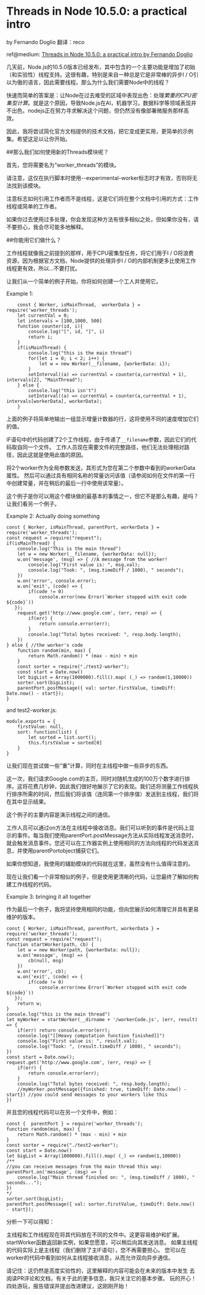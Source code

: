 # Threads in Node 10.5.0: a practical intro

by Fernando Doglio
翻译：reco

ref@medium: [Threads in Node 10.5.0: a practical intro by Fernando Doglio](https://medium.com/dailyjs/threads-in-node-10-5-0-a-practical-intro-3b85a0a3c953)

几天前，Node.js的10.5.0版本已经发布，其中包含的一个主要功能是增加了初始（和实验性）线程支持。这很有趣，特别是来自一种总是它是非常棒的异步I / O引以为傲的语言，因此需要线程。那么为什么我们需要Node中的线程？

快速而简单的答案是：让Node在过去难受的区域中表现出色：处理*繁重的CPU密集型计算*。就是这个原因，导致Node.js在AI，机器学习，数据科学等领域表现并不出色。nodejs正在努力寻求解决这个问题，但仍然没有像部署微服务那样高效。

因此，我将尝试简化官方文档提供的技术文档，把它变成更实用，更简单的示例集。希望这足以让你开始。


##那么我们如何使用新的Threads模块呢？

首先，您将需要名为“worker_threads”的模块。

请注意，这仅在执行脚本时使用--experimental-worker标志时才有效，否则将无法找到该模块。

注意标志如何引用工作者而不是线程，这是它们将在整个文档中引用的方式：工作线程或简单的工作者。

如果你过去使用过多处理，你会发现这种方法有很多相似之处，但如果你没有，请不要担心，我会尽可能多地解释。

##你能用它们做什么？

工作线程就像我之前提到的那样，用于CPU密集型任务，将它们用于I / O将浪费资源，因为根据官方文档，Node提供的处理异步I / O的内部机制更多比使用工作线程更有效，所以...不要打扰。

让我们从一个简单的例子开始，你将如何创建一个工人并使用它。

Example 1:

		const { Worker, isMainThread,  workerData } = require('worker_threads');
		let currentVal = 0;
		let intervals = [100,1000, 500]
		function counter(id, i){
			console.log("[", id, "]", i)
			return i;
		}
		if(isMainThread) {
			console.log("this is the main thread")
			for(let i = 0; i < 2; i++) {
				let w = new Worker(__filename, {workerData: i});
			}
			setInterval((a) => currentVal = counter(a,currentVal + 1), intervals[2], "MainThread");
		} else {
			console.log("this isn't")
			setInterval((a) => currentVal = counter(a,currentVal + 1), intervals[workerData], workerData);
		}


上面的例子将简单地输出一组显示增量计数器的行，这将使用不同的速度增加它们的值。


IF语句中的代码创建了2个工作线程，由于传递了`__filename`参数，因此它们的代码取自同一个文件。 工作人员现在需要文件的完整路径，他们无法处理相对路径，因此这就是使用此值的原因。

将2个worker作为全局参数发送，其形式为您在第二个参数中看到的workerData属性。 然后可以通过具有相同名称的常量访问该值（请参阅如何在文件的第一行中创建常量，并在稍后的最后一行中使用该常量）。

这个例子是你可以用这个模块做的最基本的事情之一，但它不是那么有趣，是吗？ 让我们看另一个例子。


Example 2: Actually doing something

	const { Worker, isMainThread, parentPort, workerData } = require('worker_threads');
	const request = require("request");
	if(isMainThread) {
		console.log("This is the main thread")
		let w = new Worker(__filename, {workerData: null});
		w.on('message', (msg) => { //A message from the worker!
			console.log("First value is: ", msg.val);
			console.log("Took: ", (msg.timeDiff / 1000), " seconds");
		})
		w.on('error', console.error);
		w.on('exit', (code) => {
			if(code != 0)
		      	console.error(new Error(`Worker stopped with exit code ${code}`))
	   });
		request.get('http://www.google.com', (err, resp) => {
			if(err) {
				return console.error(err);
			}
			console.log("Total bytes received: ", resp.body.length);
		})
	} else { //the worker's code
		function random(min, max) {
			return Math.random() * (max - min) + min
		}
		const sorter = require("./test2-worker");
		const start = Date.now()
		let bigList = Array(1000000).fill().map( (_) => random(1,10000))
		sorter.sort(bigList);
		parentPort.postMessage({ val: sorter.firstValue, timeDiff: Date.now() - start});
	}

and test2-worker.js:

	module.exports = {
		firstValue: null,
		sort: function(list) {
			let sorted = list.sort();
			this.firstValue = sorted[0]
		}
	}

让我们现在尝试做一些“重”计算，同时在主线程中做一些异步的东西。

这一次，我们请求Google.com的主页，同时对随机生成的100万个数字进行排序。这将花费几秒钟，因此我们很好地展示了它的表现。我们还将测量工作线程执行排序所需的时间，然后我们将该值（连同第一个排序值）发送到主线程，我们将在其中显示结果。

这个例子的主要内容是演示线程之间的通信。

工作人员可以通过on方法在主线程中接收消息。我们可以听到的事件是代码上显示的事件。每当我们使用parentPort.postMessage方法从实际线程发送消息时，就会触发消息事件。您还可以在工作器实例上使用相同的方法向线程的代码发送消息，并使用parentPortobject捕获它们。

如果你想知道，我使用的辅助模块的代码就在这里，虽然没有什么值得注意的。

现在让我们看一个非常相似的例子，但是使用更清晰的代码，让您最终了解如何构建工作线程的代码。

Example 3: bringing it all together

作为最后一个例子，我将坚持使用相同的功能，但向您展示如何清理它并具有更易维护的版本。

	const { Worker, isMainThread, parentPort, workerData } = require('worker_threads');
	const request = require("request");
	function startWorker(path, cb) {
		let w = new Worker(path, {workerData: null});
		w.on('message', (msg) => {
			cb(null, msg)
		})
		w.on('error', cb);
		w.on('exit', (code) => {
			if(code != 0)
		      	console.error(new Error(`Worker stopped with exit code ${code}`))
	   });
		return w;
	}
	console.log("this is the main thread")
	let myWorker = startWorker(__dirname + '/workerCode.js', (err, result) => {
		if(err) return console.error(err);
		console.log("[[Heavy computation function finished]]")
		console.log("First value is: ", result.val);
		console.log("Took: ", (result.timeDiff / 1000), " seconds");
	})
	const start = Date.now();
	request.get('http://www.google.com', (err, resp) => {
		if(err) {
			return console.error(err);
		}
		console.log("Total bytes received: ", resp.body.length);
		//myWorker.postMessage({finished: true, timeDiff: Date.now() - start}) //you could send messages to your workers like this
	}) 


并且您的线程代码可以在另一个文件中，例如：

	const {  parentPort } = require('worker_threads');
	function random(min, max) {
		return Math.random() * (max - min) + min
	}
	const sorter = require("./test2-worker");
	const start = Date.now()
	let bigList = Array(1000000).fill().map( (_) => random(1,10000))
	/**
	//you can receive messages from the main thread this way:
	parentPort.on('message', (msg) => {
		console.log("Main thread finished on: ", (msg.timeDiff / 1000), " seconds...");
	})
	*/
	sorter.sort(bigList);
	parentPort.postMessage({ val: sorter.firstValue, timeDiff: Date.now() - start});

分析一下可以得知：

主线程和工作线程现在将其代码放在不同的文件中。这更容易维护和扩展。
startWorker函数返回新实例，如果您愿意，可以稍后向其发送消息。
如果主线程的代码实际上是主线程（我们删除了主IF语句），您不再需要担心。
您可以在worker的代码中看到如何从主线程接收消息，从而允许双向异步通信。

请记住：这仍然是高度实验性的，这里解释的内容可能会在未来的版本中发生
去阅读PR评论和文档，有关于此的更多信息，我只关注它的基本步骤。
玩的开心！四处游玩，报告错误并提出改进建议，这刚刚开始！


